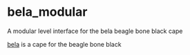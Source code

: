 # bela_modular
A modular level interface for the bela beagle bone black cape

[bela](http://bela.io/) is a cape for the beagle bone black

